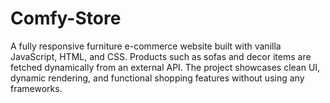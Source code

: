 # Comfy-Store
A fully responsive furniture e-commerce website built with vanilla JavaScript, HTML, and CSS. Products such as sofas and decor items are fetched dynamically from an external API. The project showcases clean UI, dynamic rendering, and functional shopping features without using any frameworks.
